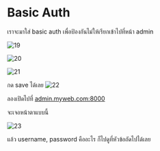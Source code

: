 # Basic Auth

เราจะมาใส่ basic auth เพื่อป้องกันไม่ให้เรียกเข้าไปที่หน้า admin

![19](/19.png)

![20](/20.png)

![21](/21.png)

กด save ได้เลย
![22](/22.png)

ลองเปิดไปที่
[admin.myweb.com:8000](http://admin.myweb.com:8000)

จะเจอหน้าตาแบบนี้

![23](23.png)

แล้ว username, password คืออะไร ก็ไปดูที่หัวข้อถัดไปได้เลย

